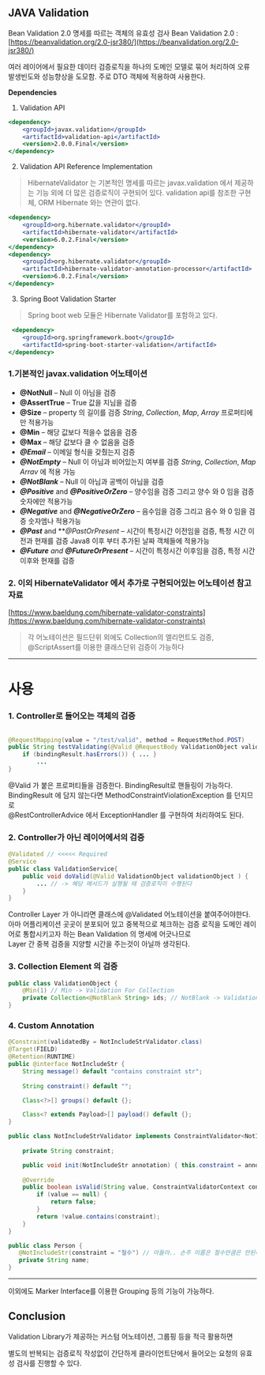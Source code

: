 JAVA Validation
--
Bean Validation 2.0 명세를 따르는 객체의 유효성 검사 
Bean Validation 2.0 : [https://beanvalidation.org/2.0-jsr380/](https://beanvalidation.org/2.0-jsr380/)

여러 레이어에서 필요한 데이터 검증로직을 하나의 도메인 모델로 묶어 처리하여 오류 발생빈도와 성능향상을 도모함. 
주로 DTO 객체에 적용하여 사용한다.

**Dependencies**

1. Validation API 

```jsx
<dependency>
    <groupId>javax.validation</groupId>
    <artifactId>validation-api</artifactId>
    <version>2.0.0.Final</version>
</dependency>
```

2. Validation API Reference Implementation
> HibernateValidator 는 기본적인 명세를 따르는 javax.validation 에서 제공하는 기능 외에 더 많은 검증로직이 구현되어 있다.
> validation api를 참조한 구현체, ORM Hibernate 와는 연관이 없다.

```jsx
<dependency>
    <groupId>org.hibernate.validator</groupId>
    <artifactId>hibernate-validator</artifactId>
    <version>6.0.2.Final</version>
</dependency>
<dependency>
    <groupId>org.hibernate.validator</groupId>
    <artifactId>hibernate-validator-annotation-processor</artifactId>
    <version>6.0.2.Final</version>
</dependency>
```

3. Spring Boot Validation Starter 
> Spring boot web 모듈은 Hibernate Validator를 포함하고 있다.

```jsx
 <dependency>
    <groupId>org.springframework.boot</groupId>
    <artifactId>spring-boot-starter-validation</artifactId>
</dependency>
```

### 1.기본적인 javax.validation 어노테이션

- **@NotNull** – Null 이 아님을 검증
- **@AssertTrue** – True 값을 지님을 검증
- **@Size** – property 의 길이를 검증 *String*, *Collection*, *Map*, *Array* 프로퍼티에만 적용가능
- **@Min** – 해당 값보다 적을수 없음을 검증
- **@Max** – 해당 값보다 클 수 없음을 검증
- ***@Email*** – 이메일 형식을 갖췄는지 검증
- ***@NotEmpty*** – Null 이 아님과 비어있는지 여부를 검증 *String*, *Collection*, *Map* *Arrav* 에 적용 가능 
- ***@NotBlank*** – Null 이 아님과 공백이 아님을 검증
- ***@Positive*** and ***@PositiveOrZero*** – 양수임을 검증 그리고 양수 와 0 임을 검증 숫자에만 적용가능
- ***@Negative*** and ***@NegativeOrZero*** – 음수임을 검증 그리고 음수 와 0 임을 검증 숫자엠나 적용가능
- ***@Past*** and ***@PastOrPresent* – 시간이 특정시간 이전임을 검증, 특정 시간 이전과 현재를 검증 Java8 이후 부터 추가된 날짜 객체들에 적용가능
- ***@Future** and **@FutureOrPresent*** – 시간이 특정시간 이후임을 검증, 특정 시간 이후와 현재를 검증

### 2. 이외 HibernateValidator 에서 추가로 구현되어있는 어노테이션 참고자료
[https://www.baeldung.com/hibernate-validator-constraints](https://www.baeldung.com/hibernate-validator-constraints)

> 각 어노테이션은 필드단위 외에도 Collection의 엘리먼트도 검증, @ScriptAssert를 이용한 클래스단위 검증이 가능하다
---

# 사용
### 1. Controller로 들어오는 객체의 검증
```java

@RequestMapping(value = "/test/valid", method = RequestMethod.POST)
public String testValidating(@Valid @RequestBody ValidationObject validationObject, BindingResults bindingResults) throws Exception {  
	if (bindingResult.hasErrors()) { ... }
        ...
}
```
@Valid 가 붙은 프로퍼티들을 검증한다. BindingResult로 핸들링이 가능하다.  
BindingResult 에 담지 않는다면 MethodConstraintViolationException 를 던지므로   
@RestControllerAdvice 에서 ExceptionHandler 를 구현하여 처리하여도 된다.  

### 2. Controller가 아닌 레이어에서의 검증

```java
@Validated // <<<<< Required
@Service
public class ValidationService{
    public void doValid(@Valid ValidationObject validationObject ) { 
        ... // -> 해당 메서드가 실행될 때 검증로직이 수행된다
    }
}
```
Controller Layer 가 아니라면 클래스에 @Validated 어노테이션을 붙여주어야한다.   
아마 어플리케이션 곳곳이 분포되어 있고 중복적으로 체크하는 검증 로직을 도메인 레이어로 통합시키고자 하는 Bean Validation 의 명세에 어긋나므로  
Layer 간 중복 검증을 지양할 시간을 주는것이 아닐까 생각된다.  

### 3. Collection Element 의 검증

```java
public class ValidationObject {
    @Min(1) // Min -> Validation For Collection
    private Collection<@NotBlank String> ids; // NotBlank -> Validation For Elements
}
```

### 4. Custom Annotation

```java
@Constraint(validatedBy = NotIncludeStrValidator.class)
@Target(FIELD)
@Retention(RUNTIME)
public @interface NotIncludeStr {
    String message() default "contains constraint str";
    
    String constraint() default "";

    Class<?>[] groups() default {};

    Class<? extends Payload>[] payload() default {};
}

public class NotIncludeStrValidator implements ConstraintValidator<NotIncludeStr, String> {
    
    private String constraint;

    public void init(NotIncludeStr annotation) { this.constraint = annotation.constraint(); }
    
    @Override
    public boolean isValid(String value, ConstraintValidatorContext context) {
        if (value == null) {
            return false;
        }
        return !value.contains(constraint);
    }
}

public class Person {
   @NotIncludeStr(constraint = "철수") // 아들아.. 손주 이름은 철수만큼은 안된다.
   private String name;
}
```

---

이외에도 Marker Interface를 이용한 Grouping 등의 기능이 가능하다.

## Conclusion

Validation Library가 제공하는 커스텀 어노테이션, 그룹핑 등을 적극 활용하면 

별도의 반복되는 검증로직 작성없이 간단하게 클라이언트단에서 들어오는 요청의 유효성 검사를 진행할 수 있다.

